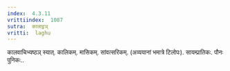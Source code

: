 ```yaml
---
index:  4.3.11
vrittiindex:  1087
sutra:  कालाट्ठञ्
vritti:  laghu 
---
```


कालवाचिभ्यष्ठञ् स्यात्. कालिकम्. मासिकम्. सांवत्सरिकम्. (अव्ययानां भमात्रे टिलोपः). सायम्प्रातिकः. पौनः पुनिकः..

